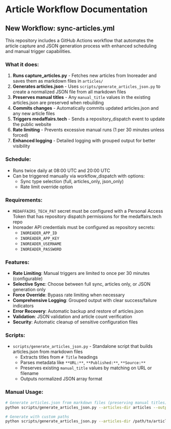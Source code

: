 # Article Workflow Documentation

## New Workflow: sync-articles.yml

This repository includes a GitHub Actions workflow that automates the article capture and JSON generation process with enhanced scheduling and manual trigger capabilities.

### What it does:
1. **Runs capture_articles.py** - Fetches new articles from Inoreader and saves them as markdown files in `articles/`
2. **Generates articles.json** - Uses `scripts/generate_articles_json.py` to create a normalized JSON file from all markdown files
3. **Preserves manual titles** - Any `manual_title` values in the existing articles.json are preserved when rebuilding
4. **Commits changes** - Automatically commits updated articles.json and any new article files
5. **Triggers medaffairs.tech** - Sends a repository_dispatch event to update the public website
6. **Rate limiting** - Prevents excessive manual runs (1 per 30 minutes unless forced)
7. **Enhanced logging** - Detailed logging with grouped output for better visibility

### Schedule:
- Runs twice daily at 08:00 UTC and 20:00 UTC
- Can be triggered manually via workflow_dispatch with options:
  - Sync type selection (full, articles_only, json_only)
  - Rate limit override option

### Requirements:
- `MEDAFFAIRS_TECH_PAT` secret must be configured with a Personal Access Token that has repository dispatch permissions for the medaffairs.tech repo
- Inoreader API credentials must be configured as repository secrets:
  - `INOREADER_APP_ID`
  - `INOREADER_APP_KEY` 
  - `INOREADER_USERNAME`
  - `INOREADER_PASSWORD`

### Features:
- **Rate Limiting**: Manual triggers are limited to once per 30 minutes (configurable)
- **Selective Sync**: Choose between full sync, articles only, or JSON generation only
- **Force Override**: Bypass rate limiting when necessary
- **Comprehensive Logging**: Grouped output with clear success/failure indicators
- **Error Recovery**: Automatic backup and restore of articles.json
- **Validation**: JSON validation and article count verification
- **Security**: Automatic cleanup of sensitive configuration files

### Scripts:
- `scripts/generate_articles_json.py` - Standalone script that builds articles.json from markdown files
  - Extracts titles from `# Title` headings
  - Parses metadata like `**URL:**`, `**Published:**`, `**Source:**`
  - Preserves existing `manual_title` values by matching on URL or filename
  - Outputs normalized JSON array format

### Manual Usage:
```bash
# Generate articles.json from markdown files (preserving manual titles)
python scripts/generate_articles_json.py --articles-dir articles --output articles.json

# Generate with custom paths
python scripts/generate_articles_json.py --articles-dir /path/to/articles --output /path/to/output.json --existing /path/to/existing.json
```